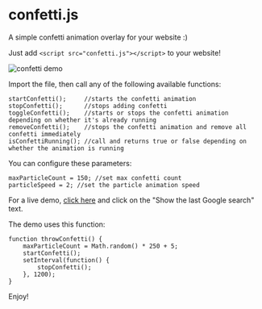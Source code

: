 # confetti.js

A simple confetti animation overlay for your website :)

Just add ```<script src="confetti.js"></script>``` to your website!

![confetti demo](https://i.imgur.com/Tjc8NvJ.png)

Import the file, then call any of the following available functions:

    startConfetti();     //starts the confetti animation
    stopConfetti();      //stops adding confetti
    toggleConfetti();    //starts or stops the confetti animation depending on whether it's already running
    removeConfetti();    //stops the confetti animation and remove all confetti immediately
    isConfettiRunning(); //call and returns true or false depending on whether the animation is running

You can configure these parameters:

    maxParticleCount = 150; //set max confetti count
    particleSpeed = 2; //set the particle animation speed

For a live demo, [click here](https://feelingunlucky.today) and click on the "Show the last Google search" text.

The demo uses this function:

    function throwConfetti() {
        maxParticleCount = Math.random() * 250 + 5;
        startConfetti();
        setInterval(function() {
            stopConfetti();
        }, 1200);
    }

Enjoy!
